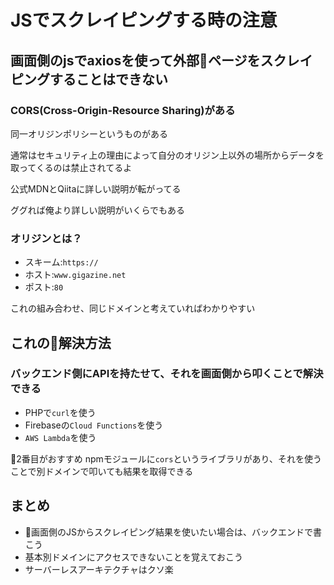 # JSでスクレイピングする時の注意

## 画面側のjsでaxiosを使って外部ページをスクレイピングすることはできない

### CORS(Cross-Origin-Resource Sharing)がある

同一オリジンポリシーというものがある

通常はセキュリティ上の理由によって自分のオリジン上以外の場所からデータを取ってくるのは禁止されてるよ

公式MDNとQiitaに詳しい説明が転がってる

ググれば俺より詳しい説明がいくらでもある


### オリジンとは？

- スキーム:`https://`
- ホスト:`www.gigazine.net`
- ポスト:`80`
  
これの組み合わせ、同じドメインと考えていればわかりやすい

## これの解決方法


### バックエンド側にAPIを持たせて、それを画面側から叩くことで解決できる

- PHPで`curl`を使う
- Firebaseの`Cloud Functions`を使う
- `AWS Lambda`を使う

2番目がおすすめ
npmモジュールに`cors`というライブラリがあり、それを使うことで別ドメインで叩いても結果を取得できる

## まとめ

- 画面側のJSからスクレイピング結果を使いたい場合は、バックエンドで書こう
- 基本別ドメインにアクセスできないことを覚えておこう
- サーバーレスアーキテクチャはクソ楽